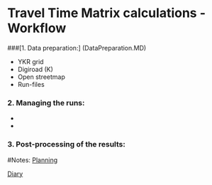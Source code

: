 # Travel Time Matrix calculations -  Workflow



###[1. Data preparation:] (DataPreparation.MD)
- YKR grid
- Digiroad (K)
- Open streetmap
- Run-files 

### 2. Managing the runs:
- 
- 

### 3. Post-processing of the results:



#Notes:
[Planning](Planning.md)


[Diary](workflowDiary.md)